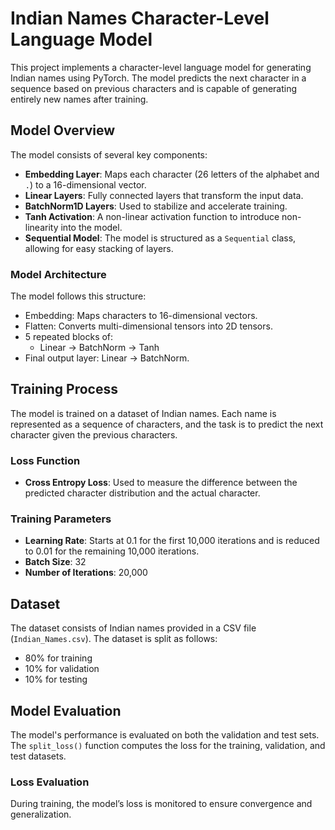 # Indian Names Character-Level Language Model

This project implements a character-level language model for generating Indian names using PyTorch. The model predicts the next character in a sequence based on previous characters and is capable of generating entirely new names after training.

## Model Overview

The model consists of several key components:
- **Embedding Layer**: Maps each character (26 letters of the alphabet and `.`) to a 16-dimensional vector.
- **Linear Layers**: Fully connected layers that transform the input data.
- **BatchNorm1D Layers**: Used to stabilize and accelerate training.
- **Tanh Activation**: A non-linear activation function to introduce non-linearity into the model.
- **Sequential Model**: The model is structured as a `Sequential` class, allowing for easy stacking of layers.

### Model Architecture

The model follows this structure:
- Embedding: Maps characters to 16-dimensional vectors.
- Flatten: Converts multi-dimensional tensors into 2D tensors.
- 5 repeated blocks of: 
  - Linear -> BatchNorm -> Tanh
- Final output layer: Linear -> BatchNorm.

## Training Process

The model is trained on a dataset of Indian names. Each name is represented as a sequence of characters, and the task is to predict the next character given the previous characters.

### Loss Function
- **Cross Entropy Loss**: Used to measure the difference between the predicted character distribution and the actual character.

### Training Parameters
- **Learning Rate**: Starts at 0.1 for the first 10,000 iterations and is reduced to 0.01 for the remaining 10,000 iterations.
- **Batch Size**: 32
- **Number of Iterations**: 20,000

## Dataset

The dataset consists of Indian names provided in a CSV file (`Indian_Names.csv`). The dataset is split as follows:
- 80% for training
- 10% for validation
- 10% for testing

## Model Evaluation

The model's performance is evaluated on both the validation and test sets. The `split_loss()` function computes the loss for the training, validation, and test datasets.

### Loss Evaluation

During training, the model’s loss is monitored to ensure convergence and generalization.